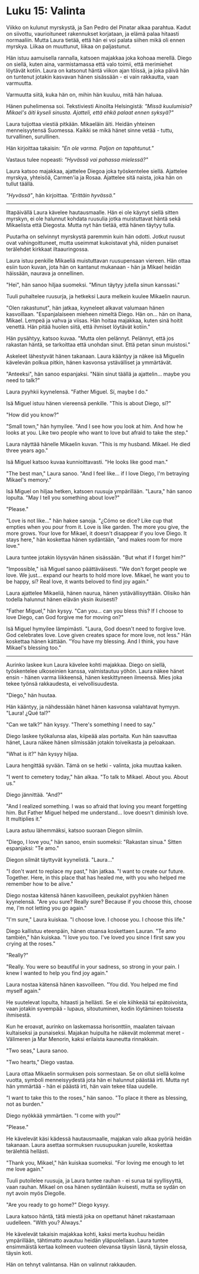 # Luku 15: Valinta

Viikko on kulunut myrskystä, ja San Pedro del Pinatar alkaa parahtua. Kadut on siivottu, vaurioituneet rakennukset korjataan, ja elämä palaa hitaasti normaaliin. Mutta Laura tietää, että hän ei voi palata siihen mikä oli ennen myrskya. Liikaa on muuttunut, liikaa on paljastunut.

Hän istuu aamuisella rannalla, katsoen majakkaa joka kohoaa merellä. Diego on siellä, kuten aina, varmistamassa että valo toimii, että merimiehet löytävät kotiin. Laura on katsonut häntä viikon ajan töissä, ja joka päivä hän on tuntenut jotakin kasvavan hänen sisässään - ei vain rakkautta, vaan varmuutta.

Varmuutta siitä, kuka hän on, mihin hän kuuluu, mitä hän haluaa.

Hänen puhelimensa soi. Tekstiviesti Ainoilta Helsingistä: *"Missä kuulumisia? Mikael's äiti kyseli sinusta. Ajatteli, että ehkä palaat ennen syksyä?"*

Laura tuijottaa viestiä pitkään. Mikaeläin äiti. Heidän yhteinen menneisyytensä Suomessa. Kaikki se mikä hänet sinne vetää - tuttu, turvallinen, surullinen.

Hän kirjoittaa takaisin: *"En ole varma. Paljon on tapahtunut."*

Vastaus tulee nopeasti: *"Hyvässä vai pahassa mielessä?"*

Laura katsoo majakkaa, ajattelee Diegoa joka työskentelee siellä. Ajattelee myrskya, yhteisöä, Carmen'ia ja Rosaa. Ajattelee sitä naista, joka hän on tullut täällä.

*"Hyvässä"*, hän kirjoittaa. *"Erittäin hyvässä."*

---

Iltapäivällä Laura kävelee hautausmaalle. Hän ei ole käynyt siellä sitten myrskyn, ei ole halunnut kohdata ruusulia jotka muistuttavat häntä sekä Mikaelista että Diegosta. Mutta nyt hän tietää, että hänen täytyy tulla.

Puutarha on selvinnyt myrskystä paremmin kuin hän odotti. Jotkut ruusut ovat vahingoittuneet, mutta useimmat kukoistavat yhä, niiden punaiset terälehdet kirkkaat iltaauringossa.

Laura istuu penkille Mikaeliä muistuttavan ruusupensaan viereen. Hän ottaa esiin tuon kuvan, jota hän on kantanut mukanaan - hän ja Mikael heidän häissään, naurava ja onnellinen.

"Hei", hän sanoo hiljaa suomeksi. "Minun täytyy jutella sinun kanssasi."

Tuuli puhaltelee ruusurja, ja hetkeksi Laura melkein kuulee Mikaelin naurun.

"Olen rakastunut", hän jatkaa, kyyneleet alkavat valumaan hänen kasvoillaan. "Espanjalaiseen mieheen nimeltä Diego. Hän on... hän on ihana, Mikael. Lempeä ja vahva ja viisas. Hän hoitaa majakkaa, kuten sinä hoitit venettä. Hän pitää huolen siitä, että ihmiset löytävät kotiin."

Hän pysähtyy, katsoo kuvaa. "Mutta olen pelännyt. Pelännyt, että jos rakastan häntä, se tarkoittaa että unohdan sinut. Että petan sinun muistosi."

Askeleet lähestyvät hänen takanaan. Laura kääntyy ja näkee isä Miguelin kävelevän polkua pitkin, hänen kasvonsa ystävälliset ja ymmärtävät.

"Anteeksi", hän sanoo espanjaksi. "Näin sinut täällä ja ajattelin... maybe you need to talk?"

Laura pyyhkii kyynelensä. "Father Miguel. Sí, maybe I do."

Isä Miguel istuu hänen viereensä penkille. "This is about Diego, sí?"

"How did you know?"

"Small town," hän hymyilee. "And I see how you look at him. And how he looks at you. Like two people who want to love but afraid to take the step."

Laura näyttää hänelle Mikaelin kuvan. "This is my husband. Mikael. He died three years ago."

Isä Miguel katsoo kuvaa kunnioittavasti. "He looks like good man."

"The best man," Laura sanoo. "And I feel like... if I love Diego, I'm betraying Mikael's memory."

Isä Miguel on hiljaa hetken, katsoen ruusuja ympärillään. "Laura," hän sanoo lopulta. "May I tell you something about love?"

"Please."

"Love is not like..." hän hakee sanoja. "¿Cómo se dice? Like cup that empties when you pour from it. Love is like garden. The more you give, the more grows. Your love for Mikael, it doesn't disappear if you love Diego. It stays here," hän koskettaa hänen sydäntään, "and makes room for more love."

Laura tuntee jotakin löysyvän hänen sisässään. "But what if I forget him?"

"Impossible," isä Miguel sanoo päättäväisesti. "We don't forget people we love. We just... expand our hearts to hold more love. Mikael, he want you to be happy, sí? Real love, it wants beloved to find joy again."

Laura ajattelee Mikaeliä, hänen naurua, hänen ystävällisyyttään. Olisiko hän todella halunnut hänen elävän yksin ikuisesti?

"Father Miguel," hän kysyy. "Can you... can you bless this? If I choose to love Diego, can God forgive me for moving on?"

Isä Miguel hymyilee lämpimästi. "Laura, God doesn't need to forgive love. God celebrates love. Love given creates space for more love, not less." Hän koskettaa hänen kättään. "You have my blessing. And I think, you have Mikael's blessing too."

---

Aurinko laskee kun Laura kävelee kohti majakkaa. Diego on siellä, työskentelee ulkoseinien kanssa, valmistautuu yöhön. Laura näkee hänet ensin - hänen varma liikkeensä, hänen keskittyneen ilmeensä. Mies joka tekee työnsä rakkaudesta, ei velvollisuudesta.

"Diego," hän huutaa.

Hän kääntyy, ja nähdessään hänet hänen kasvonsa valahtavat hymyyn. "Laura! ¿Qué tal?"

"Can we talk?" hän kysyy. "There's something I need to say."

Diego laskee työkalunsa alas, kiipeää alas portaita. Kun hän saavuttaa hänet, Laura näkee hänen silmissään jotakin toiveikasta ja peloakaan.

"What is it?" hän kysyy hiljaa.

Laura hengittää syvään. Tämä on se hetki - valinta, joka muuttaa kaiken.

"I went to cemetery today," hän alkaa. "To talk to Mikael. About you. About us."

Diego jännittää. "And?"

"And I realized something. I was so afraid that loving you meant forgetting him. But Father Miguel helped me understand... love doesn't diminish love. It multiplies it."

Laura astuu lähemmäksi, katsoo suoraan Diegon silmiin.

"Diego, I love you," hän sanoo, ensin suomeksi: "Rakastan sinua." Sitten espanjaksi: "Te amo."

Diegon silmät täyttyvät kyynelistä. "Laura..."

"I don't want to replace my past," hän jatkaa. "I want to create our future. Together. Here, in this place that has healed me, with you who helped me remember how to be alive."

Diego nostaa kätensä hänen kasvoilleen, peukalot pyyhkien hänen kyynelensä. "Are you sure? Really sure? Because if you choose this, choose me, I'm not letting you go again."

"I'm sure," Laura kuiskaa. "I choose love. I choose you. I choose this life."

Diego kallistuu eteenpäin, hänen otsansa koskettaen Lauran. "Te amo también," hän kuiskaa. "I love you too. I've loved you since I first saw you crying at the roses."

"Really?"

"Really. You were so beautiful in your sadness, so strong in your pain. I knew I wanted to help you find joy again."

Laura nostaa kätensä hänen kasvoilleen. "You did. You helped me find myself again."

He suutelevat lopulta, hitaasti ja hellästi. Se ei ole kiihkeää tai epätoivoista, vaan jotakin syvempää - lupaus, sitoutuminen, kodin löytäminen toisesta ihmisestä.

Kun he eroavat, aurinko on laskemassa horisonttiin, maalaten taivaan kultaiseksi ja punaiseksi. Majakan huipulta he näkevät molemmat meret - Välimeren ja Mar Menorin, kaksi erilaista kauneutta rinnakkain.

"Two seas," Laura sanoo.

"Two hearts," Diego vastaa.

Laura ottaa Mikaelin sormuksen pois sormestaan. Se on ollut siellä kolme vuotta, symboli menneisyydestä jota hän ei halunnut päästää irti. Mutta nyt hän ymmärtää - hän ei päästä irti, hän vain tekee tilaa uudelle.

"I want to take this to the roses," hän sanoo. "To place it there as blessing, not as burden."

Diego nyökkää ymmärtäen. "I come with you?"

"Please."

He kävelevät käsi kädessä hautausmaalle, majakan valo alkaa pyöriä heidän takanaan. Laura asettaa sormuksen ruusupuukan juurelle, koskettaa terälehtiä hellästi.

"Thank you, Mikael," hän kuiskaa suomeksi. "For loving me enough to let me love again."

Tuuli putoilelee ruusuja, ja Laura tuntee rauhan - ei surua tai syyllisyyttä, vaan rauhan. Mikael on osa hänen sydäntään ikuisesti, mutta se sydän on nyt avoin myös Diegolle.

"Are you ready to go home?" Diego kysyy.

Laura katsoo häntä, tätä miestä joka on opettanut hänet rakastamaan uudelleen. "With you? Always."

He kävelevät takaisin majakkaa kohti, kaksi merta kuohuu heidän ympärillään, tähtimatto avautuu heidän yläpuolellaan. Laura tuntee ensimmäistä kertaa kolmeen vuoteen olevansa täysin läsnä, täysin elossa, täysin koti.

Hän on tehnyt valintansa. Hän on valinnut rakkauden.
